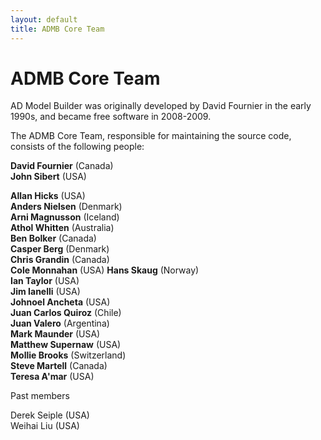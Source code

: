 ```yaml
---
layout: default
title: ADMB Core Team
---
```


ADMB Core Team
==============

AD Model Builder was originally developed by David Fournier in the early 1990s, and became free software in 2008-2009.

The ADMB Core Team, responsible for maintaining the source code, consists of the following people:

**David Fournier** (Canada)  
**John Sibert** (USA)  

**Allan Hicks** (USA)  
**Anders Nielsen** (Denmark)  
**Arni Magnusson** (Iceland)  
**Athol Whitten** (Australia)  
**Ben Bolker** (Canada)  
**Casper Berg** (Denmark)  
**Chris Grandin** (Canada)  
**Cole Monnahan** (USA)
**Hans Skaug** (Norway)  
**Ian Taylor** (USA)  
**Jim Ianelli** (USA)  
**Johnoel Ancheta** (USA)  
**Juan Carlos Quiroz** (Chile)  
**Juan Valero** (Argentina)  
**Mark Maunder** (USA)  
**Matthew Supernaw** (USA)  
**Mollie Brooks** (Switzerland)  
**Steve Martell** (Canada)  
**Teresa A'mar** (USA)  

Past members

Derek Seiple (USA)  
Weihai Liu (USA)
